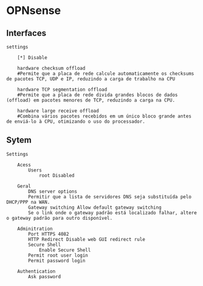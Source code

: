 # OPNsense



## Interfaces

    settings

        [*] Disable

        hardware checksum offload 
        #Permite que a placa de rede calcule automaticamente os checksums de pacotes TCP, UDP e IP, reduzindo a carga de trabalho na CPU 

        hardware TCP segmentation offload
        #Permite que a placa de rede divida grandes blocos de dados (offload) em pacotes menores de TCP, reduzindo a carga na CPU. 

        hardware large receive offload
        #Combina vários pacotes recebidos em um único bloco grande antes de enviá-lo à CPU, otimizando o uso do processador. 

## Sytem 

    Settings
        
        Acess
            Users
                root Disabled
        
        Geral
            DNS server options
            Permitir que a lista de servidores DNS seja substituída pelo DHCP/PPP na WAN.
            Gateway switching Allow default gateway switching
            Se o link onde o gateway padrão está localizado falhar, altere o gateway padrão para outro disponível.

        Adminitration
            Port HTTPS 4082
            HTTP Redirect Disable web GUI redirect rule
            Secure Shell
                Enable Secure Shell
            Permit root user login
            Permit password login
            
        Authentication
            Ask password        